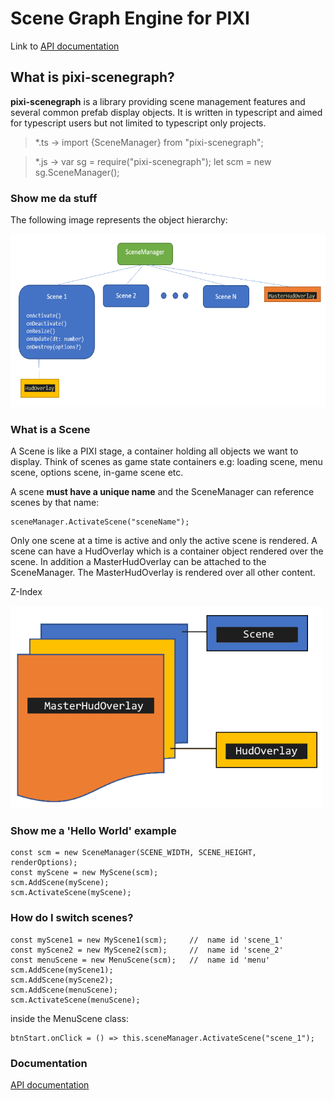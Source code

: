 # Scene Graph Engine for PIXI

Link to [API documentation](./doc/generated/index.html)

## What is pixi-scenegraph?
**pixi-scenegraph** is a library providing scene management features and several common prefab display objects.
It is written in typescript and aimed for typescript users but not limited to typescript only projects.
>*.ts -> import {SceneManager} from "pixi-scenegraph";

>*.js -> var sg = require("pixi-scenegraph"); let scm = new sg.SceneManager();

### Show me da stuff

The following image represents the object hierarchy:

![Hierarchy](./doc/img/Hierarchy.png "Object hierarchy")


### What is a Scene
A Scene is like a PIXI stage, a container holding all objects we want to display. Think of scenes as game state containers e.g: loading scene, menu scene, options scene, in-game scene etc. 

A scene **must have a unique name** and the SceneManager can reference scenes by that name:

    sceneManager.ActivateScene("sceneName");

Only one scene at a time is active and only the active scene is rendered. A scene can have a HudOverlay which is a container object rendered over the scene. In addition a MasterHudOverlay can be attached to the SceneManager. The MasterHudOverlay is rendered over all other content.

Z-Index

![z ordering](./doc/img/zindex.png "Z Ordering")

### Show me a 'Hello World' example
    const scm = new SceneManager(SCENE_WIDTH, SCENE_HEIGHT, renderOptions);
    const myScene = new MyScene(scm);
    scm.AddScene(myScene);
    scm.ActivateScene(myScene);

### How do I switch scenes?
    const myScene1 = new MyScene1(scm);     //  name id 'scene_1'
    const myScene2 = new MyScene2(scm);     //  name id 'scene_2'
    const menuScene = new MenuScene(scm);   //  name id 'menu'
    scm.AddScene(myScene1);
    scm.AddScene(myScene2);
    scm.AddScene(menuScene);
    scm.ActivateScene(menuScene);

inside the MenuScene class:

    btnStart.onClick = () => this.sceneManager.ActivateScene("scene_1");

### Documentation
[API documentation](./doc/generated/index.html)
